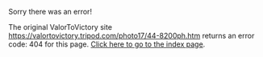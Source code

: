 

Sorry there was an error!

The original ValorToVictory site https://valortovictory.tripod.com/photo17/44-8200ph.htm returns an error code: 404 for this page. [Click here to go to the index page](../index.md).